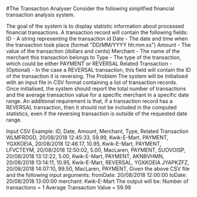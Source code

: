#The Transaction Analyser
Consider the following simplified financial transaction analysis system.
 
The goal of the system is to display statistic information about processed financial transactions.
A transaction record will contain the following fields:
ID - A string representing the transaction id
Date - The date and time when the transaction took place (format "DD/MM/YYYY hh:mm:ss")
Amount - The value of the transaction (dollars and cents)
Merchant - The name of the merchant this transaction belongs to
Type - The type of the transaction, which could be either PAYMENT or REVERSAL
Related Transaction - (Optional) - In the case a REVERSAL transaction, this field will contain the ID of the transaction it is reversing.
The Problem
The system will be Initialised with an input file in CSV format containing a list of transaction records.
Once initialised, the system should report the total number of transactions and the average transaction value for a specific merchant in a specific date range.
An additional requirement is that, if a transaction record has a REVERSAL transaction, then it should not be included in the computed statistics, even if the reversing transaction is outside of the requested date range.


Input CSV Example:
ID, Date, Amount, Merchant, Type, Related Transaction
WLMFRDGD, 20/08/2018 12:45:33, 59.99, Kwik-E-Mart, PAYMENT,
YGXKOEIA, 20/08/2018 12:46:17, 10.95, Kwik-E-Mart, PAYMENT,
LFVCTEYM, 20/08/2018 12:50:02, 5.00, MacLaren, PAYMENT,
SUOVOISP, 20/08/2018 13:12:22, 5.00, Kwik-E-Mart, PAYMENT,
AKNBVHMN, 20/08/2018 13:14:11, 10.95, Kwik-E-Mart, REVERSAL, YGXKOEIA
JYAPKZFZ, 20/08/2018 14:07:10, 99.50, MacLaren, PAYMENT,
Given the above CSV file and the following input arguments:
fromDate: 20/08/2018 12:00:00
toDate: 20/08/2018 13:00:00
merchant: Kwik-E-Mart
The output will be:
Number of transactions = 1
Average Transaction Value = 59.99



